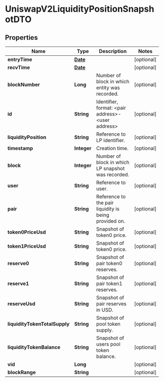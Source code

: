 

# UniswapV2LiquidityPositionSnapshotDTO

## Properties

Name | Type | Description | Notes
------------ | ------------- | ------------- | -------------
**entryTime** | [**Date**](Date.md) |  |  [optional]
**recvTime** | [**Date**](Date.md) |  |  [optional]
**blockNumber** | **Long** | Number of block in which entity was recorded. |  [optional]
**id** | **String** | Identifier, format: &lt;pair address&gt;-&lt;user address&gt; |  [optional]
**liquidityPosition** | **String** | Reference to LP identifier. |  [optional]
**timestamp** | **Integer** | Creation time. |  [optional]
**block** | **Integer** | Number of block in which LP snapshot was recorded. |  [optional]
**user** | **String** | Reference to user. |  [optional]
**pair** | **String** | Reference to the pair liquidity is being provided on. |  [optional]
**token0PriceUsd** | **String** | Snapshot of token0 price. |  [optional]
**token1PriceUsd** | **String** | Snapshot of token0 price. |  [optional]
**reserve0** | **String** | Snapshot of pair token0 reserves. |  [optional]
**reserve1** | **String** | Snapshot of pair token1 reserves. |  [optional]
**reserveUsd** | **String** | Snapshot of pair reserves in USD. |  [optional]
**liquidityTokenTotalSupply** | **String** | Snapshot of pool token supply. |  [optional]
**liquidityTokenBalance** | **String** | Snapshot of users pool token balance. |  [optional]
**vid** | **Long** |  |  [optional]
**blockRange** | **String** |  |  [optional]




